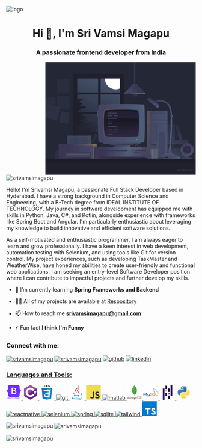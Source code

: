 ![logo](https://media.licdn.com/dms/image/D5616AQEuNtk_oUj7cg/profile-displaybackgroundimage-shrink_350_1400/0/1707364251615?e=1726099200&v=beta&t=xP4Y7YtOtLyBNMLGCQVkRsPjgA6nzuhyok-uX3RaT6o)

<h1 align="center">Hi 👋, I'm Sri Vamsi Magapu</h1>
<h3 align="center">A passionate frontend developer from India</h3>

<img align="right" alt="Coding" width="400" src="https://raw.githubusercontent.com/DamianSuess/DamianSuess/master/images/NightCoding.gif">
<p align="left"> <img src="https://komarev.com/ghpvc/?username=srivamsimagapu&label=Profile%20views&color=0e75b6&style=flat" alt="srivamsimagapu" /> </p>

Hello! I'm Srivamsi Magapu, a passionate Full Stack Developer based in Hyderabad. I have a strong background in Computer Science and Engineering, with a B-Tech degree from IDEAL INSTITUTE OF TECHNOLOGY. My journey in software development has equipped me with skills in Python, Java, C#, and Kotlin, alongside experience with frameworks like Spring Boot and Angular. I'm particularly enthusiastic about leveraging my knowledge to build innovative and efficient software solutions.

As a self-motivated and enthusiastic programmer, I am always eager to learn and grow professionally. I have a keen interest in web development, automation testing with Selenium, and using tools like Git for version control. My project experiences, such as developing TaskMaster and WeatherWise, have honed my abilities to create user-friendly and functional web applications. I am seeking an entry-level Software Developer position where I can contribute to impactful projects and further develop my skills.

- 🌱 I’m currently learning **Spring Frameworks and Backend**

- 👨‍💻 All of my projects are available at [Respository](https://github.com/srivamsimagapu)

- 📫 How to reach me **srivamsimagapu@gmail.com**

- ⚡ Fun fact **I think I'm Funny**

<h3 align="left">Connect with me:</h3>
<p align="left">
<a href="https://linkedin.com/in/srivamsimagapu" target="blank"><img align="center" src="https://raw.githubusercontent.com/rahuldkjain/github-profile-readme-generator/master/src/images/icons/Social/linked-in-alt.svg" alt="srivamsimagapu" height="30" width="40" /></a>
<a href="https://www.leetcode.com/srivamsimagapu" target="blank"><img align="center" src="https://raw.githubusercontent.com/rahuldkjain/github-profile-readme-generator/master/src/images/icons/Social/leet-code.svg" alt="srivamsimagapu" height="30" width="40" /></a>
<a href="https://github.com/srivamsimagapu" target="blank"><img src='https://cdn.jsdelivr.net/npm/simple-icons@3.0.1/icons/github.svg' alt='github' height='40' width="40"/></a>
<a href="https://www.linkedin.com/in/srivamsimagapu/" target="blank"><img src='https://cdn.jsdelivr.net/npm/simple-icons@3.0.1/icons/linkedin.svg' alt='linkedin' height='40'>
</p>

<h3 align="left">Languages and Tools:</h3>
<p align="left"> <a href="https://getbootstrap.com" target="_blank" rel="noreferrer"> <img src="https://raw.githubusercontent.com/devicons/devicon/master/icons/bootstrap/bootstrap-plain-wordmark.svg" alt="bootstrap" width="40" height="40"/> </a> <a href="https://www.w3schools.com/cs/" target="_blank" rel="noreferrer"> <img src="https://raw.githubusercontent.com/devicons/devicon/master/icons/csharp/csharp-original.svg" alt="csharp" width="40" height="40"/> </a> <a href="https://www.w3schools.com/css/" target="_blank" rel="noreferrer"> <img src="https://raw.githubusercontent.com/devicons/devicon/master/icons/css3/css3-original-wordmark.svg" alt="css3" width="40" height="40"/> </a> <a href="https://git-scm.com/" target="_blank" rel="noreferrer"> <img src="https://www.vectorlogo.zone/logos/git-scm/git-scm-icon.svg" alt="git" width="40" height="40"/> </a> <a href="https://www.java.com" target="_blank" rel="noreferrer"> <img src="https://raw.githubusercontent.com/devicons/devicon/master/icons/java/java-original.svg" alt="java" width="40" height="40"/> </a> <a href="https://developer.mozilla.org/en-US/docs/Web/JavaScript" target="_blank" rel="noreferrer"> <img src="https://raw.githubusercontent.com/devicons/devicon/master/icons/javascript/javascript-original.svg" alt="javascript" width="40" height="40"/> </a> <a href="https://www.mathworks.com/" target="_blank" rel="noreferrer"> <img src="https://upload.wikimedia.org/wikipedia/commons/2/21/Matlab_Logo.png" alt="matlab" width="40" height="40"/> </a> <a href="https://www.mongodb.com/" target="_blank" rel="noreferrer"> <img src="https://raw.githubusercontent.com/devicons/devicon/master/icons/mongodb/mongodb-original-wordmark.svg" alt="mongodb" width="40" height="40"/> </a> <a href="https://www.mysql.com/" target="_blank" rel="noreferrer"> <img src="https://raw.githubusercontent.com/devicons/devicon/master/icons/mysql/mysql-original-wordmark.svg" alt="mysql" width="40" height="40"/> </a> <a href="https://pandas.pydata.org/" target="_blank" rel="noreferrer"> <img src="https://raw.githubusercontent.com/devicons/devicon/2ae2a900d2f041da66e950e4d48052658d850630/icons/pandas/pandas-original.svg" alt="pandas" width="40" height="40"/> </a> <a href="https://www.python.org" target="_blank" rel="noreferrer"> <img src="https://raw.githubusercontent.com/devicons/devicon/master/icons/python/python-original.svg" alt="python" width="40" height="40"/> </a> <a href="https://reactnative.dev/" target="_blank" rel="noreferrer"> <img src="https://reactnative.dev/img/header_logo.svg" alt="reactnative" width="40" height="40"/> </a> <a href="https://www.selenium.dev" target="_blank" rel="noreferrer"> <img src="https://raw.githubusercontent.com/detain/svg-logos/780f25886640cef088af994181646db2f6b1a3f8/svg/selenium-logo.svg" alt="selenium" width="40" height="40"/> </a> <a href="https://spring.io/" target="_blank" rel="noreferrer"> <img src="https://www.vectorlogo.zone/logos/springio/springio-icon.svg" alt="spring" width="40" height="40"/> </a> <a href="https://www.sqlite.org/" target="_blank" rel="noreferrer"> <img src="https://www.vectorlogo.zone/logos/sqlite/sqlite-icon.svg" alt="sqlite" width="40" height="40"/> </a> <a href="https://tailwindcss.com/" target="_blank" rel="noreferrer"> <img src="https://www.vectorlogo.zone/logos/tailwindcss/tailwindcss-icon.svg" alt="tailwind" width="40" height="40"/> </a> <a href="https://www.typescriptlang.org/" target="_blank" rel="noreferrer"> <img src="https://raw.githubusercontent.com/devicons/devicon/master/icons/typescript/typescript-original.svg" alt="typescript" width="40" height="40"/> </a> </p>

<p><img align="left" src="https://github-readme-stats.vercel.app/api/top-langs?username=srivamsimagapu&show_icons=true&locale=en&layout=compact" alt="srivamsimagapu" /></p>

<p>&nbsp;<img align="center" src="https://github-readme-stats.vercel.app/api?username=srivamsimagapu&show_icons=true&locale=en" alt="srivamsimagapu" /></p>

<p><img align="center" src="https://github-readme-streak-stats.herokuapp.com/?user=srivamsimagapu&" alt="srivamsimagapu" /></p>

